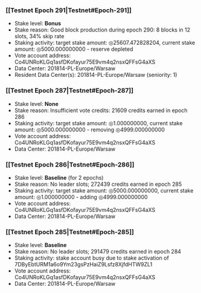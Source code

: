 ### [[Testnet Epoch 291|Testnet#Epoch-291]]
* Stake level: **Bonus**
* Stake reason: Good block production during epoch 290: 8 blocks in 12 slots, 34% skip rate
* Staking activity: target stake amount: ◎25607.472828204, current stake amount: ◎5000.000000000 - reserve depleted
* Vote account address: Co4UNRoKLGq1asfDKofayur75E9vm4q2nsxQFFsG4aXS
* Data Center: 201814-PL-Europe/Warsaw
* Resident Data Center(s): 201814-PL-Europe/Warsaw (seniority: 1)
### [[Testnet Epoch 287|Testnet#Epoch-287]]
* Stake level: **None**
* Stake reason: Insufficient vote credits: 21609 credits earned in epoch 286
* Staking activity: target stake amount: ◎1.000000000, current stake amount: ◎5000.000000000 - removing ◎4999.000000000
* Vote account address: Co4UNRoKLGq1asfDKofayur75E9vm4q2nsxQFFsG4aXS
* Data Center: 201814-PL-Europe/Warsaw
### [[Testnet Epoch 286|Testnet#Epoch-286]]
* Stake level: **Baseline** (for 2 epochs)
* Stake reason: No leader slots; 272439 credits earned in epoch 285
* Staking activity: target stake amount: ◎5000.000000000, current stake amount: ◎1.000000000 - adding ◎4999.000000000
* Vote account address: Co4UNRoKLGq1asfDKofayur75E9vm4q2nsxQFFsG4aXS
* Data Center: 201814-PL-Europe/Warsaw
### [[Testnet Epoch 285|Testnet#Epoch-285]]
* Stake level: **Baseline**
* Stake reason: No leader slots; 291479 credits earned in epoch 284
* Staking activity: stake account busy due to stake activation of 7DByEbtURM1a6o9Ym23gsPzHaiZ9Lsfz8XjfdHTW9ZL1
* Vote account address: Co4UNRoKLGq1asfDKofayur75E9vm4q2nsxQFFsG4aXS
* Data Center: 201814-PL-Europe/Warsaw